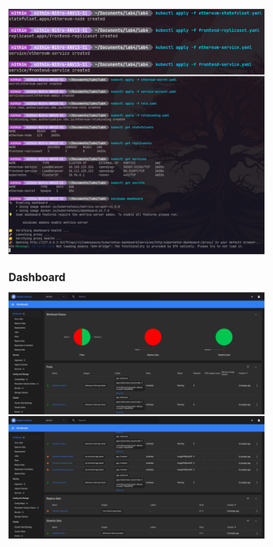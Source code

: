 ![Alt text](./images/1.png)
![Alt text](./images/2.png)
## Dashboard
![Alt text](./images/3.png)
![Alt text](./images/4.png)